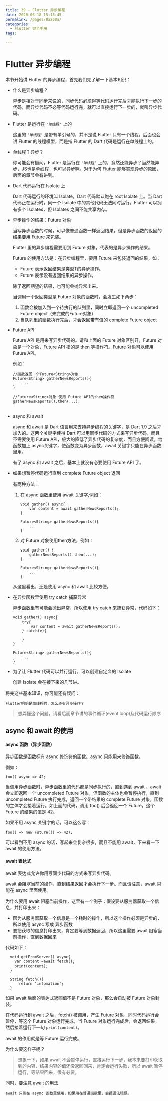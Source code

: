 ```yaml
---
title: 39 - Flutter 异步编程
date: 2020-06-18 15:15:45
permalink: /pages/8a268a/
categories:
  - Flutter 完全手册
tags:
  - 
---
```

# Flutter 异步编程

本节开始讲 Flutter 的异步编程，首先我们先了解一下基本知识：

*   什么是异步编程？
    
    异步是相对于同步来说的，同步代码必须得等代码运行完后才能执行下一步的代码，而异步代码不必等代码运行完，就可以直接运行下一步的，就叫异步代码。
    
*   Flutter 是运行在 `'单线程'` 上的
    
    这里的 `'单线程'` 是带有单引号的，并不是说 Flutter 只有一个线程，后面也会讲 Flutter 的线程模型，而是指 Flutter 的 Dart 代码是运行在单线程上的。
    
*   单线程？异步？
    
    你可能会有疑问，Flutter 是运行在 `'单线程'` 上的，竟然还能异步？当然能异步，JS也是单线程，也可以异步啊。对于为何 Flutter 能够实现异步的原因，后面的章节会有讲到。
    
*   Dart 代码运行在 Isolate 上
    
    Dart 代码运行的环境叫 Isolate，Dart 代码默认跑在 root Isolate 上。当 Dart 代码正在运行时，同一个 Isolate 中的其他代码无法同时运行。Flutter 可以拥有多个 Isolates，但 Isolates 之间不能共享内存。
    
*   异步操作的结果：Future 对象
    
    当写异步函数的时候，可以像普通函数一样返回结果，但是异步函数的返回的结果要用 Future 来包装。
    
    Flutter 里的异步编程需要用到 Future 对象，代表的是异步操作的结果。
    
    Future 的使用方法是：在异步编程里，要用 Future 来包装返回的结果，如：
    
    *   Future 表示返回结果是类型T的异步操作。
    *   Future 表示没有返回结果的异步操作。
    
    除了返回期望的结果，也可能会抛异常出来。
    
    当调用一个返回类型是 Future 对象的函数时，会发生如下两步：
    
    1.  函数会被加入到一个待执行的队列里，同时立即返回一个 uncompleted Future object（未完成的Future对象）
    2.  当队列里的函数执行完后，才会返回带有值的 complete Future object
*   Future API
    
    Future API 是用来写异步代码的。请和上面的 Future 对象区别开，Future 对象是一个对象，Future API 指的是 then 等操作符。Future 对象可以使用 Future API。
    
    例如：
    
    ```
    //函数返回一个Future<String>对象
    Future<String> gatherNewsReports(){
        ...
    }
    
    //Future<String>对象 使用 Future API的then操作符
    gatherNewsReports().then(...);
    
    
    ```
    
*   async 和 await
    
    async 和 await 是 Dart 语言用来支持异步编程的关键字，是 Dart 1.9 之后才加入的。这两个关键字使得 Dart 可以用同步代码的方式来写异步代码，而且不需要使用 Future API，极大的降低了异步代码的复杂度，而且方便阅读。给函数加上 async关键字，使函数变为异步函数，await 关键字只能在异步函数里用。
    
    有了 async 和 await 之后，基本上就没有必要使用 Future API 了。
    
*   如果想暂停代码运行直到 complete Future object 返回
    
    有两种方法：
    
    1.  在 async 函数里使用 await 关键字,例如：
        
        ```
        void gather() async{
            var content = await gatherNewsReports();
        }
        
        Future<String> gatherNewsReports(){
            ...
        }
        
        ```
        
    2.  对 Future 对象使用then方法，例如：
        
        ```
        void gather() {
            gatherNewsReports().then(...);
        }
        
        Future<String> gatherNewsReports(){
            ...
        }
        
        ```
        
    
    从这里看出，还是使用 async 和 await 比较方便。
    
*   在异步函数里使用 try catch 捕获异常
    
    异步函数里有可能会抛出异常，所以使用 try catch 来捕获异常，代码如下：
    
    ```
    void gather() async{
        try{
            var content = await gatherNewsReports();
        } catch(e){
            
        }
    }
        
    Future<String> gatherNewsReports(){
        ...
    }
    
    ```
    
*   为了让 Flutter 代码可以并行运行，可以创建自定义的 Isolate
    
    创建 Isolate 会在接下来的几节讲。
    

将完这些基本知识，你可能还有疑问：

`Flutter明明是单线程的，怎么还有异步操作？`

> 想弄懂这个问题，请看后面章节讲的事件循环(event loop)及代码运行顺序

## async 和 await 的使用

#### async 函数（异步函数）

异步函数是函数标有 async 修饰符的函数。async 只能用来修饰函数。

例如：

```
foo() async => 42;

```

当调用异步函数时，异步函数里的代码都是同步执行的，直到遇到 await ，await 会立即返回一个 uncompleted Future 对象，但函数的主体也会暂停执行，直到 uncompleted Future 执行完成，返回一个带结果的 complete Future 对象，函数的主体才会接着运行。如上面的代码，调用 foo() 后会返回一个 Future，这个 Future 的结果的值是 42。

如果不用 async 关键字的话，可以这么写：

```
foo() => new Future(() => 42);

```

可以看到不用 async 的话，写起来会复杂很多，而且不能用 await，下来看一下 await 的使用方法。

#### await 表达式

await 表达式允许你用写同步代码的方式来写异步代码。

await 会阻塞当前的操作，直到结果返回才会执行下一步。而且请注意，await 只能在 async 里面使用。

为什么要用 await 阻塞当前操作，这里有一个例子：假设要从服务器获取一个信息，并打印出来：

*   因为从服务器获取一个信息是一个耗时的操作，所以这个操作必须是异步的，所以使用 async 写成 异步函数
*   要把获取的信息打印出来，肯定要等到数据返回，所以这里需要 await 阻塞当前操作，直到数据回来

代码如下：

```
  void getFromServer() async{
    var content =await fetch();
    print(content);
  }

  String fetch(){
      return 'infomation';
  }

```

如果 await 后面的表达式返回值不是 Future 对象，那么会自动被 Future 对象封装。

在代码运行到 await 之后，fetch() 被调用，产生 Future 对象，同时代码运行会暂停，等这个 Future 对象运行完成，当 Future 对象运行完成后，会返回结果，然后接着运行下一句 `print(content)`。

await 的作用就是等 Future 运行完成。

为什么要这样子呢？

> 想象一下，如果 await 不会暂停运行，直接运行下一步，我本来要打印获取到的内容，结果内容的值还没返回回来，肯定会运行失败，所以 await 暂停运行，等结果回来，很有必要。

同时，要注意 await 的用法

```
await 只能在 async 函数里使用，如果用在普通函数里，会报语法错误。

```